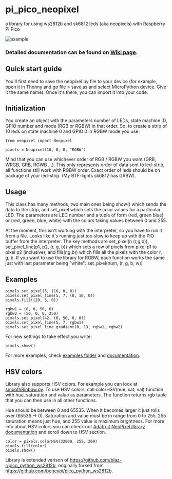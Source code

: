 # pi_pico_neopixel
a library for using ws2812b and sk6812 leds (aka neopixels) with Raspberry Pi Pico

![example](https://github.com/blaz-r/pi_pico_neopixel/blob/main/pico_rgbw_rgb.jpg)

### Detailed documentation can be found on [Wiki page](https://github.com/blaz-r/pi_pico_neopixel/wiki).

## Quick start guide

You'll first need to save the neopixel.py file to your device (for example, open it in Thonny and go file > save as and select MicroPython device. Give it the same name). Once it's there, you can import it into your code. 

## Initialization

You create an object with the parameters number of LEDs, state machine ID, GPIO number and mode (RGB or RGBW) in that order. So, to create a strip of 10 leds on state machine 0 and GPIO 0 in RGBW mode you use:

```
from neopixel import Neopixel

pixels = Neopixel(10, 0, 0, "RGBW")
```

Mind that you can use whichever order of RGB / RGBW you want (GRB, WRGB, GRB, RGWB ...). This only represents order of data sent to led-strip, all functions still work with RGBW order. Exact order of leds should be on package of your led-strip. (My BTF-lights sk6812 has GRBW).

## Usage

This class has many methods, two main ones being show() which sends the data to the strip, and set_pixel which sets the color values for a particular LED. The parameters are LED number and a tuple of form (red, green blue) or (red, green, blue, white) with the colors taking values between 0 and 255.

At the moment, this isn't working with the interpreter, so you have to run it from a file. Looks like it's running just too slow to keep up with the PIO buffer from the interpreter. The key methods are set_pixel(n (r,g,b)), set_pixel_line(p1, p2, (r, g, b)) which sets a row of pixels from pixel p1 to pixel p2 (inclusive), and fill((r,g,b)) which fills all the pixels with the color r, g, b.
If you want to use the library for RGBW, each function works the same just with last parameter being "white": set_pixel(num, (r, g, b, w))

## Examples

```
pixels.set_pixel(5, (10, 0, 0))
pixels.set_pixel_line(5, 7, (0, 10, 0))
pixels.fill((20, 5, 0))

rgbw1 = (0, 0, 50, 0)
rgbw2 = (50, 0, 0, 250)
pixels.set_pixel(42, (0, 50, 0, 0))
pixels.set_pixel_line(5, 7, rgbw1)
pixels.set_pixel_line_gradient(0, 13, rgbw1, rgbw2)
```

For new settings to take effect you write:
```
pixels.show()
```

For more examples, check [examples folder](https://github.com/blaz-r/pi_pico_neopixel/tree/main/examples) and [documentation](https://github.com/blaz-r/pi_pico_neopixel/wiki).

## HSV colors

Library also supports HSV colors. For example you can look at [smoothRinbow.py](https://github.com/blaz-r/pi_pico_neopixel/blob/main/examples/smoothRainbow.py).
To use HSV colors, call colorHSV(hue, sat, val) function with hue, saturation and value as parameters. The function returns rgb tuple that you can then use in all other functions.

Hue should be between 0 and 65535. When it becomes larger it just rolls over (65536 -> 0). Saturation and value must be in range from 0 to 255. 255 saturation means just hue, and 255 value is maximum brightness. For more info about HSV colors you can check out [Adafruit NeoPixel library documentation](https://learn.adafruit.com/adafruit-neopixel-uberguide/arduino-library-use) and scroll down to HSV section.

```
color = pixels.colorHSV(32000, 255, 200)
pixels.fill(color)
pixels.show()
```

Library is extended verison of https://github.com/blaz-r/pico_python_ws2812b, originally forked from https://github.com/benevpi/pico_python_ws2812b.
